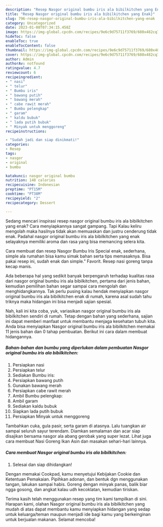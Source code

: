 ```yaml
---
description: "Resep Nasgor original bumbu iris ala bibilkitchen yang Enak}"
title: "Resep Nasgor original bumbu iris ala bibilkitchen yang Enak}"
slug: 796-resep-nasgor-original-bumbu-iris-ala-bibilkitchen-yang-enak
category: Uncategorized
date: 2023-01-08T07:34:15.458Z
image: https://img-global.cpcdn.com/recipes/9e6c9d75711f3769/680x482cq70/nasgor-original-bumbu-iris-ala-bibilkitchen-foto-resep-utama.jpg
hideToc: false
enableToc: true
enableTocContent: false
thumbnail: https://img-global.cpcdn.com/recipes/9e6c9d75711f3769/680x482cq70/nasgor-original-bumbu-iris-ala-bibilkitchen-foto-resep-utama.jpg
cover: https://img-global.cpcdn.com/recipes/9e6c9d75711f3769/680x482cq70/nasgor-original-bumbu-iris-ala-bibilkitchen-foto-resep-utama.jpg
author: Admin
authorAv: notfound
ratingvalue: 4.7
reviewcount: 6
recipeingredient:
- " nasi"
- " telur"
- " Bumbu iris"
- " bawang putih"
- " bawang merah"
- " cabe rawit merah"
- " Bumbu pelengkap"
- " garam"
- " kaldu bubuk"
- " lada putih bubuk"
- " Minyak untuk menggoreng"
recipeinstructions:

- "Sudah jadi dan siap dinikmati!"
categories:
- Resep
tags:
- nasgor
- original
- bumbu

katakunci: nasgor original bumbu 
nutrition: 148 calories
recipecuisine: Indonesian
preptime: "PT15M"
cooktime: "PT38M"
recipeyield: "2"
recipecategory: Dessert

---
```



Sedang mencari inspirasi resep nasgor original bumbu iris ala bibilkitchen yang enak? Cara menyiapkannya sangat gampang. Tapi Kalau keliru mengolah maka hasilnya tidak akan memuaskan dan justru cenderung tidak enak. Padahal nasgor original bumbu iris ala bibilkitchen yang enak selayaknya memiliki aroma dan rasa yang bisa memancing selera kita.


Cara membuat dan resep Nasgor Bumbu Iris Special enak, sederhana, simple ala rumahan bisa kamu simak bahan serta tips memasaknya. Bisa pakai resep ini, sudah enak dan simple.&#34; Favorit. Resep nasi goreng tanpa kecap manis.

Ada beberapa hal yang sedikit banyak berpengaruh terhadap kualitas rasa dari nasgor original bumbu iris ala bibilkitchen, pertama dari jenis bahan, kemudian pemilihan bahan segar sampai cara mengolah dan menghidangkannya. Tak perlu pusing kalau hendak menyiapkan nasgor original bumbu iris ala bibilkitchen enak di rumah, karena asal sudah tahu triknya maka hidangan ini bisa menjadi sajian spesial.


Nah, kali ini kita coba, yuk, variasikan nasgor original bumbu iris ala bibilkitchen sendiri di rumah. Tetap dengan bahan yang sederhana, sajian ini dapat memberi manfaat untuk membantu menjaga kesehatan tubuh kita. Anda bisa menyiapkan Nasgor original bumbu iris ala bibilkitchen memakai 11 jenis bahan dan 0 tahap pembuatan. Berikut ini cara dalam membuat hidangannya.

<!--inarticleads1-->

##### Bahan-bahan dan bumbu yang diperlukan dalam pembuatan Nasgor original bumbu iris ala bibilkitchen:

1. Persiapkan  nasi
1. Persiapkan  telur
1. Sediakan  Bumbu iris:
1. Persiapkan  bawang putih
1. Gunakan  bawang merah
1. Persiapkan  cabe rawit merah
1. Ambil  Bumbu pelengkap:
1. Ambil  garam
1. Sediakan  kaldu bubuk
1. Siapkan  lada putih bubuk
1. Persiapkan  Minyak untuk menggoreng


Tambahkan cuka, gula pasir, serta garam di atasnya. Lalu tuangkan air sampai seluruh sayur terendam. Diamkan semalaman dan acar siap disajikan bersama nasgor ala abang gerobak yang super lezat. Lihat juga cara membuat Nasi Goreng Ikan Asin dan masakan sehari-hari lainnya. 

<!--inarticleads2-->

##### Cara membuat Nasgor original bumbu iris ala bibilkitchen:


1. Selesai dan siap dihidangkan!

Dengan memakai Cookpad, kamu menyetujui Kebijakan Cookie dan Ketentuan Pemakaian. Pipihkan adonan, dan bentuk dgn menggunakan tangan, lakukan sampai habis. Goreng dengan minyak panas, balik biar ngga gosong, dan angkat kalau udh kecoklatan, kemudian tiriskan. 

Terima kasih telah menggunakan resep yang tim kami tampilkan di sini. Harapan kami, olahan Nasgor original bumbu iris ala bibilkitchen yang mudah di atas dapat membantu kamu menyiapkan hidangan yang sedap untuk keluarga/teman maupun menjadi ide bagi kamu yang berkeinginan untuk berjualan makanan. Selamat mencoba!

